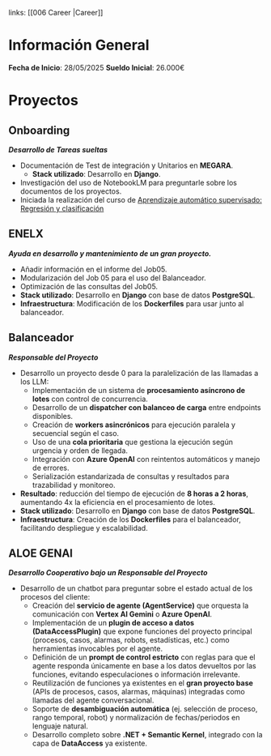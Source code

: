 links: [[006 Career |Career]]


# Información General
**Fecha de Inicio**: 28/05/2025
**Sueldo Inicial**: 26.000€

# Proyectos
## Onboarding
***Desarrollo de Tareas sueltas***
- Documentación de Test de integración y Unitarios en **MEGARA**.
	- **Stack utilizado**: Desarrollo en **Django**.
- Investigación del uso de NotebookLM para preguntarle sobre los documentos de los proyectos.
- Iniciada la realización del curso de [Aprendizaje automático supervisado: Regresión y clasificación](https://www.coursera.org/learn/machine-learning/home/welcome)


## ENELX
***Ayuda en desarrollo y mantenimiento de un gran proyecto.***
- Añadir información en el informe del Job05.
- Modularización del Job 05 para el uso del Balanceador.
- Optimización de las consultas del Job05.
- **Stack utilizado**: Desarrollo en **Django** con base de datos **PostgreSQL**.
- **Infraestructura**: Modificación de los **Dockerfiles** para usar junto al balanceador.


## Balanceador
***Responsable del Proyecto***
- Desarrollo un proyecto desde 0 para la paralelización de las llamadas a los LLM:
    - Implementación de un sistema de **procesamiento asíncrono de lotes** con control de concurrencia.
    - Desarrollo de un **dispatcher con balanceo de carga** entre endpoints disponibles.
    - Creación de **workers asincrónicos** para ejecución paralela y secuencial según el caso.
    - Uso de una **cola prioritaria** que gestiona la ejecución según urgencia y orden de llegada.
    - Integración con **Azure OpenAI** con reintentos automáticos y manejo de errores.
    - Serialización estandarizada de consultas y resultados para trazabilidad y monitoreo.
- **Resultado**: reducción del tiempo de ejecución de **8 horas a 2 horas**, aumentando 4x la eficiencia en el procesamiento de lotes.
- **Stack utilizado**: Desarrollo en **Django** con base de datos **PostgreSQL**.
- **Infraestructura**: Creación de los **Dockerfiles** para el balanceador, facilitando despliegue y escalabilidad. 


## ALOE GENAI
***Desarrollo Cooperativo bajo un Responsable del Proyecto***
-  Desarrollo de un chatbot para preguntar sobre el estado actual de los procesos del cliente:
    - Creación del **servicio de agente (AgentService)** que orquesta la comunicación con **Vertex AI Gemini** o **Azure OpenAI**.
    - Implementación de un **plugin de acceso a datos (DataAccessPlugin)** que expone funciones del proyecto principal (procesos, casos, alarmas, robots, estadísticas, etc.) como herramientas invocables por el agente.
    - Definición de un **prompt de control estricto** con reglas para que el agente responda únicamente en base a los datos devueltos por las funciones, evitando especulaciones o información irrelevante.
    - Reutilización de funciones ya existentes en el **gran proyecto base** (APIs de procesos, casos, alarmas, máquinas) integradas como llamadas del agente conversacional.
    - Soporte de **desambiguación automática** (ej. selección de proceso, rango temporal, robot) y normalización de fechas/periodos en lenguaje natural.
    - Desarrollo completo sobre **.NET + Semantic Kernel**, integrado con la capa de **DataAccess** ya existente.